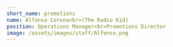 ```yaml
---
short_name: promotions
name: Alfonso Corona<br>(The Radio Kid)
position: Operations Manager<br>Promotions Director
image: /assets/images/staff/Alfonso.png
---
```

